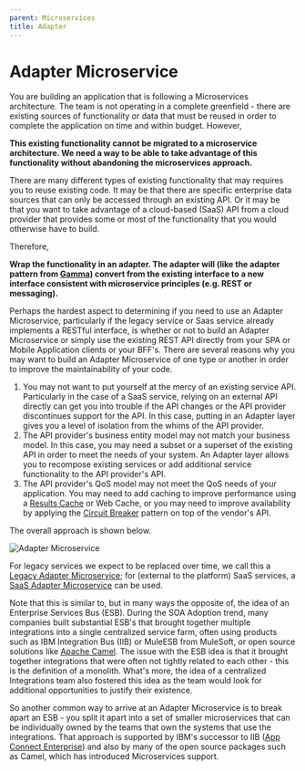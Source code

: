 ```yaml
---
parent: Microservices
title: Adapter
---
```

# Adapter Microservice

You are building an application that is following a Microservices architecture.  The team is not operating in a complete greenfield - there are existing sources of functionality or data that must be reused in order to complete the application on time and within budget.  However,

**This existing functionality cannot be migrated to a microservice architecture. We need a way to be able to take advantage of this functionality without abandoning the microservices approach.**

There are many different types of existing functionality that may requires you to reuse existing code.  It may be that there are specific enterprise data sources that can only be accessed through an existing API.  Or it may be that you want to take advantage of a cloud-based (SaaS) API from a cloud provider that provides some or most of the functionality that you would otherwise have to build.

Therefore,

**Wrap the functionality in an adapter. The adapter will (like the adapter pattern from [Gamma](https://www.amazon.com/Design-Patterns-Elements-Reusable-Object-Oriented/dp/0201633612)) convert from the existing interface to a new interface consistent with microservice principles (e.g. REST or messaging).**

Perhaps the hardest aspect to determining if you need to use an Adapter Microservice, particularly if the legacy service or Saas service already implements a RESTful interface, is whether or not to build an Adapter Microservice or simply use the existing REST API directly from your SPA or Mobile Application clients or your BFF's.  There are several reasons why you may want to build an Adapter Microservice of one type or another in order to improve the maintainability of your code.

1. You may not want to put yourself at the mercy of an existing service API.  Particularly in the case of a SaaS service, relying on an external API directly can get you into trouble if the API changes or the API provider discontinues support for the API.  In this case, putting in an Adapter layer gives you a level of isolation from the whims of the API provider.
2. The API provider's business entity model may not match your business model.  In this case, you may need a subset or a superset of the existing API in order to meet the needs of your system.  An Adapter layer allows you to recompose existing services or add additional service functionality to the API provider's API.
3. The API provider's QoS model may not meet the QoS needs of your application.  You may need to add caching to improve performance using a [Results Cache](../Cloud-Native-Architecture/Results-Cache.md) or Web Cache, or you may need to improve availability by applying the [Circuit Breaker](Circuit-Breaker.md) pattern on top of the vendor's API.

The overall approach is shown below.

![Adapter Microservice](../assets/AdapterMicroservices.png)

For legacy services we expect to be replaced over time, we call this a [Legacy Adapter Microservice](Legacy-Adapter-Microservice.md); for (external to the platform) SaaS services, a [SaaS Adapter Microservice](SaasAdapterMicroservice.md) can be used.

Note that this is similar to, but in many ways the opposite of, the idea of an Enterprise Services Bus (ESB).  During the SOA Adoption trend, many companies built substantial ESB's that brought together multiple integrations into a single centralized service farm, often using products such as IBM Integration Bus (IIB) or MuleESB from MuleSoft, or open source solutions like [Apache Camel](https://camel.apache.org/).  The issue with the ESB idea is that it brought together integrations that were often not tightly related to each other - this is the definition of a monolith.  What's more, the idea of a centralized Integrations team also fostered this idea as the team would look for additional opportunities to justify their existence.

So another common way to arrive at an Adapter Microservice is to break apart an ESB - you split it apart into a set of smaller microservices that can be individually owned by the teams that own the systems that use the integrations.  That approach is supported by IBM's successor to IIB ([App Connect Enterprise](https://www.ibm.com/support/knowledgecenter/en/SSTTDS_11.0.0/com.ibm.ace.home.doc/help_home.htm)) and also by many of the open source packages such as Camel, which has introduced Microservices support.  
